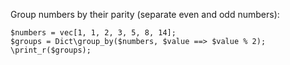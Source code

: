 Group numbers by their parity (separate even and odd numbers):

```basic-usage.hack
$numbers = vec[1, 1, 2, 3, 5, 8, 14];
$groups = Dict\group_by($numbers, $value ==> $value % 2);
\print_r($groups);
```
